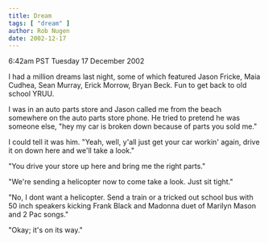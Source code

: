 ```yaml
---
title: Dream
tags: [ "dream" ]
author: Rob Nugen
date: 2002-12-17
---
```


<p class=date>6:42am PST Tuesday 17 December 2002</p>

<p>I had a million dreams last night, some of which featured Jason
Fricke, Maia Cudhea, Sean Murray, Erick Morrow, Bryan Beck.  Fun to
get back to old school YRUU.</p>

<p class=dream>I was in an auto parts store and Jason called me from
the beach somewhere on the auto parts store phone.  He tried to
pretend he was someone else, "hey my car is broken down because of
parts you sold me."</p>

<p class=dream>I could tell it was him.  "Yeah, well, y'all just get
your car workin' again, drive it on down here and we'll take a
look."</p>

<p class=dream>"You drive your store up here and bring me the right
parts."</p>

<p class=dream>"We're sending a helicopter now to come take a look.
Just sit tight."</p>

<p class=dream>"No, I dont want a helicopter. Send a train or a
tricked out school bus with 50 inch speakers kicking Frank Black and
Madonna duet of Marilyn Mason and 2 Pac songs."</p>

<p class=dream>"Okay; it's on its way."</p>
